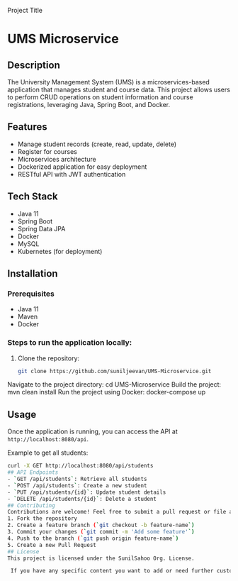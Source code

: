 Project Title
# UMS Microservice
## Description
The University Management System (UMS) is a microservices-based application that manages student and course data. 
This project allows users to perform CRUD operations on student information and course registrations, leveraging Java, Spring Boot, and Docker.
## Features
- Manage student records (create, read, update, delete)
- Register for courses
- Microservices architecture
- Dockerized application for easy deployment
- RESTful API with JWT authentication
## Tech Stack
- Java 11
- Spring Boot
- Spring Data JPA
- Docker
- MySQL
- Kubernetes (for deployment)
## Installation
### Prerequisites
- Java 11
- Maven
- Docker

### Steps to run the application locally:
1. Clone the repository:
   ```bash
   git clone https://github.com/suniljeevan/UMS-Microservice.git
Navigate to the project directory:
cd UMS-Microservice
Build the project:
mvn clean install
Run the project using Docker:
docker-compose up
## Usage
Once the application is running, you can access the API at `http://localhost:8080/api`.

Example to get all students:
```bash
curl -X GET http://localhost:8080/api/students
## API Endpoints
- `GET /api/students`: Retrieve all students
- `POST /api/students`: Create a new student
- `PUT /api/students/{id}`: Update student details
- `DELETE /api/students/{id}`: Delete a student
## Contributing
Contributions are welcome! Feel free to submit a pull request or file an issue. Follow the steps below to get started:
1. Fork the repository
2. Create a feature branch (`git checkout -b feature-name`)
3. Commit your changes (`git commit -m 'Add some feature'`)
4. Push to the branch (`git push origin feature-name`)
5. Create a new Pull Request
## License
This project is licensed under the SunilSahoo Org. License.

 If you have any specific content you want to add or need further customization, feel free to ask!
